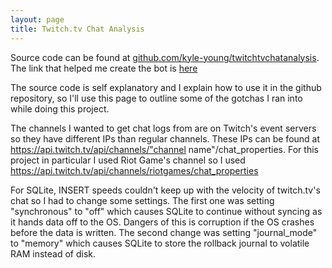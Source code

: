 ```yaml
---
layout: page
title: Twitch.tv Chat Analysis 
---
```


<p class="message">
  Source code can be found at <a href="https://github.com/kyle-young/twitchtvchatanalysis" target="_blank" title="twitchtvanalysislink">github.com/kyle-young/twitchtvchatanalysis</a>.  The link that helped me create the bot is <a href="http://www.sevadus.tv/forums/index.php?/topic/774-simple-python-irc-bot/" target="_blank" title="help1">here</a>
</p>

<p class="message">
  The source code is self explanatory and I explain how to use it in the github repository, so I'll use this page to outline some of the gotchas I ran into while doing this project. 
</p>

><p class="message">
  The channels I wanted to get chat logs from are on Twitch's event servers so they have different IPs than regular channels.  These IPs can be found at https://api.twitch.tv/api/channels/"channel name"/chat_properties.  For this project in particular I used Riot Game's channel so I used  <a href="https://api.twitch.tv/api/channels/riotgames/chat_properties" target="_blank" title="riotgameschatserver">https://api.twitch.tv/api/channels/riotgames/chat_properties</a>
</p>

><p class="message">
  For SQLite, INSERT speeds couldn't keep up with the velocity of twitch.tv's chat so I had to change some settings.  The first one was setting "synchronous" to "off" which causes SQLite to continue without syncing as it hands data off to the OS.  Dangers of this is corruption if the OS crashes before the data is written.  The second change was setting "journal_mode" to "memory" which causes SQLite to store the rollback journal to volatile RAM instead of disk.
</p>
